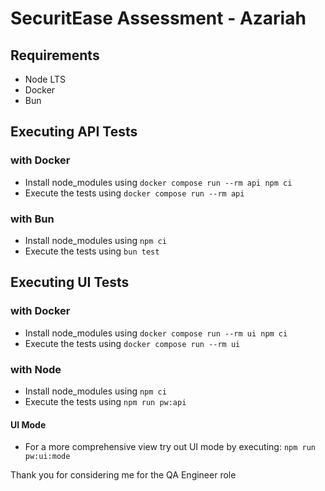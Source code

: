 # SecuritEase Assessment - Azariah

## Requirements
* Node LTS
* Docker
* Bun

## Executing API Tests

### with Docker
* Install node_modules using `docker compose run --rm api npm ci`
* Execute the tests using `docker compose run --rm api`
  
### with Bun
* Install node_modules using `npm ci`
* Execute the tests using `bun test`

## Executing UI Tests

### with Docker
* Install node_modules using `docker compose run --rm ui npm ci`
* Execute the tests using `docker compose run --rm ui`
  
### with Node
* Install node_modules using `npm ci`
* Execute the tests using `npm run pw:api`

#### UI Mode
* For a more comprehensive view try out UI mode by executing: `npm run pw:ui:mode`
  

Thank you for considering me for the QA Engineer role
